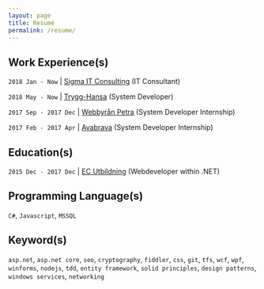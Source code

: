 ```yaml
---
layout: page
title: Resumé
permalink: /resume/
---
```


## Work Experience(s)
`2018 Jan - Now`
| [Sigma IT Consulting](https://www.sigmaitc.se/en/) (IT Consultant)

`2018 May - Now`
| [Trygg-Hansa](https://www.trygghansa.se/) (System Developer)

`2017 Sep - 2017 Dec`
| [Webbyrån Petra](https://www.petra.agency/en/) (System Developer Internship)

`2017 Feb - 2017 Apr`
| [Avabrava](http://www.avabrava.se/) (System Developer Internship)

## Education(s)
`2015 Dec - 2017 Dec` 
| [EC Utbildning](https://www.ecutbildning.se/studieorter/helsingborg/) (Webdeveloper within .NET)

## Programming Language(s)
`C#`, `Javascript`, `MSSQL`

## Keyword(s)
`asp.net`, `asp.net core`, `seo`, `cryptography`, `fiddler`, `css`, `git`, `tfs`, `wcf`, `wpf`, `winforms`, `nodejs`, `tdd`, `entity framework`, `solid principles`, `design patterns`, `windows services`, `networking`